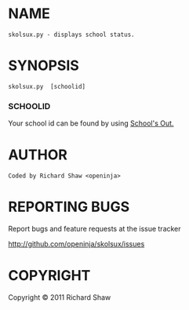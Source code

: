 # NAME

	skolsux.py - displays school status.

# SYNOPSIS

	skolsux.py  [schoolid]

### SCHOOLID

  Your school id can be found by using [School's Out.](http://www.schoolsout.com/view/find)

# AUTHOR

	Coded by Richard Shaw <openinja>

# REPORTING BUGS

Report bugs and feature requests at the issue tracker

<http://github.com/openinja/skolsux/issues>

# COPYRIGHT

Copyright © 2011 Richard Shaw

